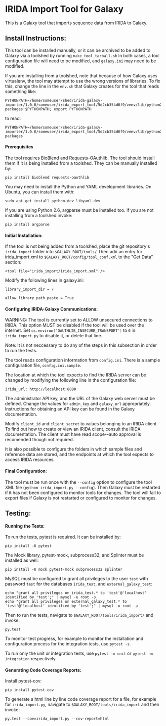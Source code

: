 IRIDA Import Tool for Galaxy
============================

This is a Galaxy tool that imports sequence data from IRIDA to Galaxy.


Install Instructions:
---------------------

This tool can be installed manually, or it can be archived to be added to Galaxy via a toolshed by running `make_tool_tarball.sh`
In both cases, a tool configuration file will need to be modified, and `galaxy.ini` may need to be modified.

If you are installing from a toolshed, note that because of how Galaxy uses virtualenv, 
the tool may attempt to use the wrong versions of libraries. 
To fix this, change the line in the `env.sh` that Galaxy creates for the tool that reads something like:
```
PYTHONPATH=/home/someuser/shed/irida-galaxy-importer/1.0.0/someuser/irida_export_tool/5d2cb354d0f9/venv/lib/python2.7/site-packages:$PYTHONPATH; export PYTHONPATH 
```
to read:
```
PYTHONPATH=/home/someuser/shed/irida-galaxy-importer/1.0.0/someuser/irida_export_tool/5d2cb354d0f9/venv/lib/python2.7/site-packages
```


#### Prerequisites

The tool requires BioBlend and Requests-OAuthlib. The tool should install them if it is being installed from a toolshed.
They can be manually installed by:

```
pip install bioblend requests-oauthlib
```

You may need to install the Python and YAML development libraries. On Ubuntu, you can install them with:

```
sudo apt-get install python-dev libyaml-dev
```

If you are using Python 2.6, argparse must be installed too. If you are not installing from a toolshed invoke:

```
pip install argparse
```


#### Initial Installation:

If the tool is not being added from a toolshed, place the git repository's `irida_import` folder into `$GALAXY_ROOT/tools/`
Then add an entry for irida_import.xml to `$GALAXY_ROOT/config/tool_conf.xml` to the "Get Data" section:

```
<tool file="irida_import/irida_import.xml" />
```

Modify the following lines in galaxy.ini:

```
library_import_dir = /
```

```
allow_library_path_paste = True
```


#### Configuring IRIDA-Galaxy Communications:

WARNING: The tool is currently set to ALLOW unsecured connections to IRIDA. This option MUST be disabled if the tool
 will be used over the internet. Set `os.environ['OAUTHLIB_INSECURE_TRANSPORT']` to `0` in `irida_import.py` to disable it, or delete that line.

Note: It is not neccessary to do any of the steps in this subsection in order to run the tests.


The tool reads configuration information from `config.ini`. There is a sample configuration file, `config.ini.sample`.

The location at which the tool expects to find the IRIDA server 
can be changed by modifying the following line in the configuration file:

```
irida_url: http://localhost:8080 
```

The administrator API key, and the URL of the Galaxy web server must be defined. 
Change the values for `admin_key` and `galaxy_url` appropriately. 
Instructions for obtaining an API key can be found in the Galaxy documentation.

Modify `client_id` and `client_secret` to values belonging to an IRIDA client. 
To find out how to create or view an IRIDA client, consult the IRIDA documentation. 
The client must have read scope--auto approval is recomended though not required.

It is also possible to configure the folders in which sample files and reference data are stored, and the endpoints at which the tool
expects to access IRIDA resources.


#### Final Configuration:

The tool must be run once with the `--config` option to configure the tool XML file (`python irida_import.py --config`). Then Galaxy must be restarted if it has not been configured to monitor tools for changes. The tool will fail to export files if Galaxy is not restarted or configured to monitor for changes.

Testing:
-------


#### Running the Tests:

To run the tests, pytest is required.
It can be installed by:

```
pip install -U pytest
```

The Mock library, pytest-mock, subprocess32, and Splinter must be installed as well:

```
pip install -U mock pytest-mock subprocess32 splinter
```

MySQL must be configured to grant all privileges to the user `test` with password `test` for the databases
`irida_test`, and `external_galaxy_test`:

```
echo "grant all privileges on irida_test.* to 'test'@'localhost' identified by 'test';" | mysql -u root -p
echo "grant all privileges on external_galaxy_test.* to 'test'@'localhost' identified by 'test';" | mysql -u root -p
```

Then to run the tests, navigate to `$GALAXY_ROOT/tools/irida_import/` and  invoke:

```
py.test
```

To monitor test progress, for example to monitor the installation and configuration process for the integration tests, use `pytest -s`.

To run only the unit or integration tests, use `pytest -m unit` or `pytest -m integration` respectively.


#### Generating Code Coverage Reports:

Install pytest-cov:

```
pip install pytest-cov
```

To generate a html line by line code coverage report for a file, for example for `irida_import.py`, navigate to `$GALAXY_ROOT/tools/irida_import` and then invoke:

```
py.test --cov=irida_import.py --cov-report=html
```



 
